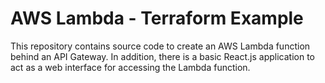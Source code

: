 # AWS Lambda - Terraform Example
This repository contains source code to create an AWS Lambda function behind an API Gateway.
In addition, there is a basic React.js application to act as a web interface for accessing the Lambda function.
